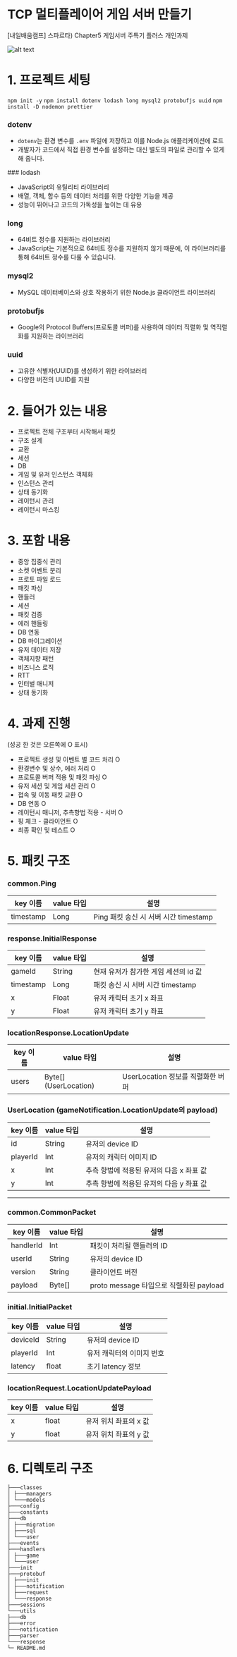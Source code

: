 # TCP 멀티플레이어 게임 서버 만들기

[내일배움캠프] 스파르타) Chapter5 게임서버 주특기 플러스 개인과제

![alt text](image.png)

# 1. 프로젝트 세팅

`npm init -y`
`npm install dotenv lodash long mysql2 protobufjs uuid`
`npm install -D nodemon prettier`

### dotenv

- `dotenv`는 환경 변수를 `.env` 파일에 저장하고 이를 Node.js 애플리케이션에 로드
- 개발자가 코드에서 직접 환경 변수를 설정하는 대신 별도의 파일로 관리할 수 있게 해 줍니다.

### lodash

- JavaScript의 유틸리티 라이브러리
- 배열, 객체, 함수 등의 데이터 처리를 위한 다양한 기능을 제공
- 성능이 뛰어나고 코드의 가독성을 높이는 데 유용

### long

- 64비트 정수를 지원하는 라이브러리
- JavaScript는 기본적으로 64비트 정수를 지원하지 않기 때문에, 이 라이브러리를 통해 64비트 정수를 다룰 수 있습니다.

### mysql2

- MySQL 데이터베이스와 상호 작용하기 위한 Node.js 클라이언트 라이브러리

### protobufjs

- Google의 Protocol Buffers(프로토콜 버퍼)를 사용하여 데이터 직렬화 및 역직렬화를 지원하는 라이브러리

### uuid

- 고유한 식별자(UUID)를 생성하기 위한 라이브러리
- 다양한 버전의 UUID를 지원

# 2. 들어가 있는 내용

- 프로젝트 전체 구조부터 시작해서 패킷
- 구조 설계
- 교환
- 세션
- DB
- 게임 및 유저 인스턴스 객체화
- 인스턴스 관리
- 상태 동기화
- 레이턴시 관리
- 레이턴시 마스킹

# 3. 포함 내용

- 중앙 집중식 관리
- 소켓 이벤트 분리
- 프로토 파일 로드
- 패킷 파싱
- 핸들러
- 세션
- 패킷 검증
- 에러 핸들링
- DB 연동
- DB 마이그레이션
- 유저 데이터 저장
- 객체지향 패턴
- 비즈니스 로직
- RTT
- 인터벌 매니저
- 상태 동기화

# 4. 과제 진행

(성공 한 것은 오른쪽에 O 표시)

- 프로젝트 생성 및 이벤트 별 코드 처리 O
- 환경변수 및 상수, 에러 처리 O
- 프로토콜 버퍼 적용 및 패킷 파싱 O
- 유저 세션 및 게임 세션 관리 O
- 접속 및 이동 패킷 교환 O
- DB 연동 O
- 레이턴시 매니저, 추측항법 적용 - 서버 O
- 핑 체크 - 클라이언트 O
- 최종 확인 및 테스트 O

# 5. 패킷 구조

### common.Ping

| key 이름  | value 타입 | 설명                                  |
| --------- | ---------- | ------------------------------------- |
| timestamp | Long       | Ping 패킷 송신 시 서버 시간 timestamp |

### response.InitialResponse

| key 이름  | value 타입 | 설명                                 |
| --------- | ---------- | ------------------------------------ |
| gameId    | String     | 현재 유저가 참가한 게임 세션의 id 값 |
| timestamp | Long       | 패킷 송신 시 서버 시간 timestamp     |
| x         | Float      | 유저 캐릭터 초기 x 좌표              |
| y         | Float      | 유저 캐릭터 초기 y 좌표              |

### locationResponse.LocationUpdate

| key 이름 | value 타입            | 설명                              |
| -------- | --------------------- | --------------------------------- |
| users    | Byte[] (UserLocation) | UserLocation 정보를 직렬화한 버퍼 |

### UserLocation (gameNotification.LocationUpdate의 payload)

| key 이름 | value 타입 | 설명                                     |
| -------- | ---------- | ---------------------------------------- |
| id       | String     | 유저의 device ID                         |
| playerId | Int        | 유저의 캐릭터 이미지 ID                  |
| x        | Int        | 추측 항법에 적용된 유저의 다음 x 좌표 값 |
| y        | Int        | 추측 항법에 적용된 유저의 다음 y 좌표 값 |

---

### common.CommonPacket

| key 이름  | value 타입 | 설명                                    |
| --------- | ---------- | --------------------------------------- |
| handlerId | Int        | 패킷이 처리될 핸들러의 ID               |
| userId    | String     | 유저의 device ID                        |
| version   | String     | 클라이언트 버전                         |
| payload   | Byte[]     | proto message 타입으로 직렬화된 payload |

### initial.InitialPacket

| key 이름 | value 타입 | 설명                      |
| -------- | ---------- | ------------------------- |
| deviceId | String     | 유저의 device ID          |
| playerId | Int        | 유저 캐릭터의 이미지 번호 |
| latency  | float      | 초기 latency 정보         |

### locationRequest.LocationUpdatePayload

| key 이름 | value 타입 | 설명                  |
| -------- | ---------- | --------------------- |
| x        | float      | 유저 위치 좌표의 x 값 |
| y        | float      | 유저 위치 좌표의 y 값 |

# 6. 디렉토리 구조

```plaintext
├───classes
│ ├───managers
│ └───models
├───config
├───constants
├───db
│ ├───migration
│ ├───sql
│ └───user
├───events
├───handlers
│ ├───game
│ └───user
├───init
├───protobuf
│ ├───init
│ ├───notification
│ ├───request
│ └───response
├───sessions
└───utils
├───db
├───error
├───notification
├───parser
└───response
└─ README.md
```
